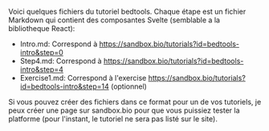 Voici quelques fichiers du tutoriel bedtools. Chaque étape est un fichier Markdown qui contient des composantes Svelte (semblable a la bibliotheque React):

- Intro.md: Correspond à https://sandbox.bio/tutorials?id=bedtools-intro&step=0
- Step4.md: Correspond à https://sandbox.bio/tutorials?id=bedtools-intro&step=4
- Exercise1.md: Correspond à l'exercise https://sandbox.bio/tutorials?id=bedtools-intro&step=14 (optionnel)

Si vous pouvez créer des fichiers dans ce format pour un de vos tutoriels, je peux créer une page sur sandbox.bio pour que vous puissiez tester la platforme (pour l'instant, le tutoriel ne sera pas listé sur le site).